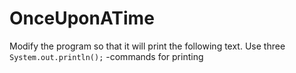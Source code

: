 
# OnceUponATime

Modify the program so that it will print the following text. Use three `System.out.println();` -commands for printing

